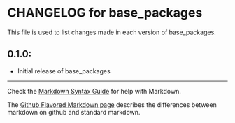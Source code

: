 # CHANGELOG for base_packages

This file is used to list changes made in each version of base_packages.

## 0.1.0:

* Initial release of base_packages

- - -
Check the [Markdown Syntax Guide](http://daringfireball.net/projects/markdown/syntax) for help with Markdown.

The [Github Flavored Markdown page](http://github.github.com/github-flavored-markdown/) describes the differences between markdown on github and standard markdown.
